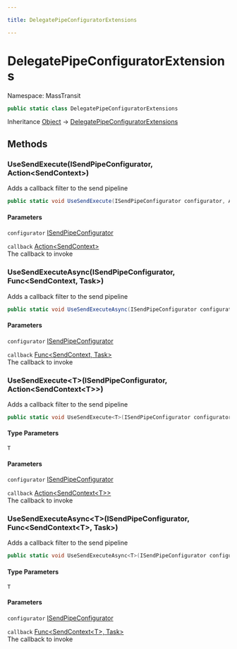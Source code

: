 ```yaml
---

title: DelegatePipeConfiguratorExtensions

---
```


# DelegatePipeConfiguratorExtensions

Namespace: MassTransit

```csharp
public static class DelegatePipeConfiguratorExtensions
```

Inheritance [Object](https://learn.microsoft.com/en-us/dotnet/api/system.object) → [DelegatePipeConfiguratorExtensions](../masstransit/delegatepipeconfiguratorextensions)

## Methods

### **UseSendExecute(ISendPipeConfigurator, Action\<SendContext\>)**

Adds a callback filter to the send pipeline

```csharp
public static void UseSendExecute(ISendPipeConfigurator configurator, Action<SendContext> callback)
```

#### Parameters

`configurator` [ISendPipeConfigurator](../../masstransit-abstractions/masstransit/isendpipeconfigurator)<br/>

`callback` [Action\<SendContext\>](https://learn.microsoft.com/en-us/dotnet/api/system.action-1)<br/>
The callback to invoke

### **UseSendExecuteAsync(ISendPipeConfigurator, Func\<SendContext, Task\>)**

Adds a callback filter to the send pipeline

```csharp
public static void UseSendExecuteAsync(ISendPipeConfigurator configurator, Func<SendContext, Task> callback)
```

#### Parameters

`configurator` [ISendPipeConfigurator](../../masstransit-abstractions/masstransit/isendpipeconfigurator)<br/>

`callback` [Func\<SendContext, Task\>](https://learn.microsoft.com/en-us/dotnet/api/system.func-2)<br/>
The callback to invoke

### **UseSendExecute\<T\>(ISendPipeConfigurator, Action\<SendContext\<T\>\>)**

Adds a callback filter to the send pipeline

```csharp
public static void UseSendExecute<T>(ISendPipeConfigurator configurator, Action<SendContext<T>> callback)
```

#### Type Parameters

`T`<br/>

#### Parameters

`configurator` [ISendPipeConfigurator](../../masstransit-abstractions/masstransit/isendpipeconfigurator)<br/>

`callback` [Action\<SendContext\<T\>\>](https://learn.microsoft.com/en-us/dotnet/api/system.action-1)<br/>
The callback to invoke

### **UseSendExecuteAsync\<T\>(ISendPipeConfigurator, Func\<SendContext\<T\>, Task\>)**

Adds a callback filter to the send pipeline

```csharp
public static void UseSendExecuteAsync<T>(ISendPipeConfigurator configurator, Func<SendContext<T>, Task> callback)
```

#### Type Parameters

`T`<br/>

#### Parameters

`configurator` [ISendPipeConfigurator](../../masstransit-abstractions/masstransit/isendpipeconfigurator)<br/>

`callback` [Func\<SendContext\<T\>, Task\>](https://learn.microsoft.com/en-us/dotnet/api/system.func-2)<br/>
The callback to invoke
